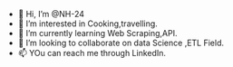 - 👋 Hi, I’m @NH-24
- 👀 I’m interested in Cooking,travelling.
- 🌱 I’m currently learning Web Scraping,API.
- 💞️ I’m looking to collaborate on data Science ,ETL Field.
- 📫 YOu can reach me through LinkedIn.
